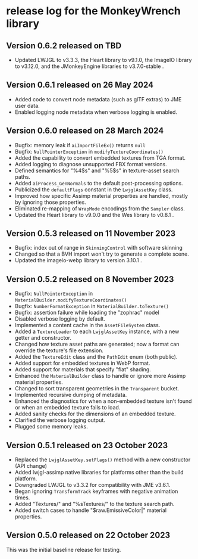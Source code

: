 # release log for the MonkeyWrench library

## Version 0.6.2 released on TBD

+ Updated LWJGL to v3.3.3, the Heart library to v9.1.0, the ImageIO library to
  v3.12.0, and the JMonkeyEngine libraries to v3.7.0-stable .

## Version 0.6.1 released on 26 May 2024

+ Added code to convert node metadata (such as glTF extras) to JME user data.
+ Enabled logging node metadata when verbose logging is enabled.

## Version 0.6.0 released on 28 March 2024

+ Bugfix:  memory leak if `aiImportFileEx()` returns `null`
+ Bugfix:  `NullPointerException` in `modifyTextureCoordinates()`
+ Added the capability to convert embedded textures from TGA format.
+ Added logging to diagnose unsupported FBX format versions.
+ Defined semantics for "%4$s" and "%5$s" in texture-asset search paths.
+ Added `aiProcess_GenNormals` to the default post-processing options.
+ Publicized the `defaultFlags` constant in the `LwjglAssetKey` class.
+ Improved how specific Assimp material properties are handled, mostly
  by ignoring those properties.
+ Eliminated re-mapping of `WrapMode` encodings from the `Sampler` class.
+ Updated the Heart library to v9.0.0 and the Wes library to v0.8.1 .

## Version 0.5.3 released on 11 November 2023

+ Bugfix:  index out of range in `SkinningControl` with software skinning
+ Changed so that a BVH import won't try to generate a complete scene.
+ Updated the imageio-webp library to version 3.10.1 .

## Version 0.5.2 released on 8 November 2023

+ Bugfix: `NullPointerException` in `MaterialBuilder.modifyTextureCoordinates()`
+ Bugfix: `NumberFormatException` in `MaterialBuilder.toTexture()`
+ Bugfix: assertion failure while loading the "zophrac" model
+ Disabled verbose logging by default.
+ Implemented a content cache in the `AssetFileSystem` class.
+ Added a `TextureLoader` to each `LwjglAssetKey` instance,
  with a new getter and constructor.
+ Changed how texture asset paths are generated; now a format can override
  the texture's file extension.
+ Added the `TextureEdit` class and the `PathEdit` enum (both public).
+ Added support for embedded textures in WebP format.
+ Added support for materials that specify "flat" shading.
+ Enhanced the `MaterialBuilder` class to handle or ignore
  more Assimp material properties.
+ Changed to sort transparent geometries in the `Transparent` bucket.
+ Implemented recursive dumping of metadata.
+ Enhanced the diagnostics for when a non-embedded texture isn't found
  or when an embedded texture fails to load.
+ Added sanity checks for the dimensions of an embedded texture.
+ Clarified the verbose logging output.
+ Plugged some memory leaks.

## Version 0.5.1 released on 23 October 2023

+ Replaced the `LwjglAssetKey.setFlags()` method with a new
  constructor (API change)
+ Added lwjgl-assimp native libraries for platforms
  other than the build platform.
+ Downgraded LWJGL to v3.3.2 for compatibility with JME v3.6.1.
+ Began ignoring `TransformTrack` keyframes with negative animation times.
+ Added "Textures/" and "%sTextures/" to the texture search path.
+ Added switch cases to handle "$raw.EmissiveColor|" material properties.

## Version 0.5.0 released on 22 October 2023

This was the initial baseline release for testing.
